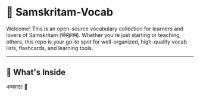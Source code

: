 # 🌸 Samskritam-Vocab

Welcome! This is an open-source vocabulary collection for learners and lovers of Samskritam (संस्कृतम्). Whether you're just starting or teaching others, this repo is your go-to spot for well-organized, high-quality vocab lists, flashcards, and learning tools.

---

## 📂 What's Inside


धन्यवादः! 🙏  
